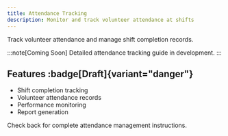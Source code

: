 ```yaml
---
title: Attendance Tracking
description: Monitor and track volunteer attendance at shifts
---
```


Track volunteer attendance and manage shift completion records.

:::note[Coming Soon]
Detailed attendance tracking guide in development.
:::

## Features :badge[Draft]{variant="danger"}

- Shift completion tracking
- Volunteer attendance records
- Performance monitoring
- Report generation

Check back for complete attendance management instructions.
